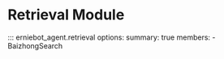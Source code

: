 
# Retrieval Module


::: erniebot_agent.retrieval
    options:
        summary: true
        members:
        - BaizhongSearch